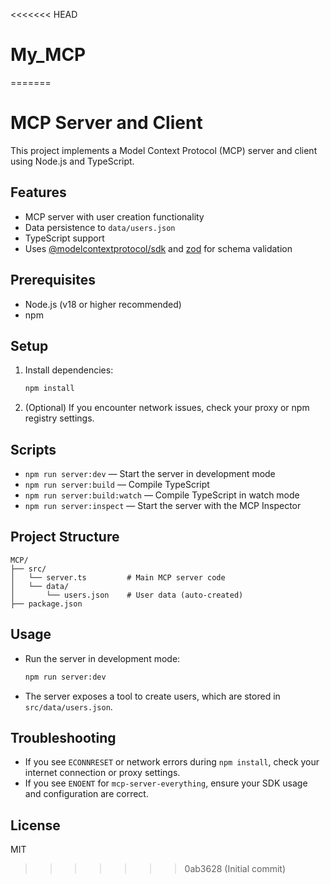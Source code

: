 <<<<<<< HEAD
# My_MCP
=======
# MCP Server and Client

This project implements a Model Context Protocol (MCP) server and client using Node.js and TypeScript.

## Features
- MCP server with user creation functionality
- Data persistence to `data/users.json`
- TypeScript support
- Uses [@modelcontextprotocol/sdk](https://www.npmjs.com/package/@modelcontextprotocol/sdk) and [zod](https://www.npmjs.com/package/zod) for schema validation

## Prerequisites
- Node.js (v18 or higher recommended)
- npm

## Setup
1. Install dependencies:
   ```sh
   npm install
   ```
2. (Optional) If you encounter network issues, check your proxy or npm registry settings.

## Scripts
- `npm run server:dev` — Start the server in development mode
- `npm run server:build` — Compile TypeScript
- `npm run server:build:watch` — Compile TypeScript in watch mode
- `npm run server:inspect` — Start the server with the MCP Inspector

## Project Structure
```
MCP/
├── src/
│   └── server.ts         # Main MCP server code
│   └── data/
│       └── users.json    # User data (auto-created)
├── package.json
```

## Usage
- Run the server in development mode:
  ```sh
  npm run server:dev
  ```
- The server exposes a tool to create users, which are stored in `src/data/users.json`.

## Troubleshooting
- If you see `ECONNRESET` or network errors during `npm install`, check your internet connection or proxy settings.
- If you see `ENOENT` for `mcp-server-everything`, ensure your SDK usage and configuration are correct.

## License
MIT
>>>>>>> 0ab3628 (Initial commit)
